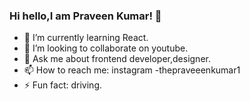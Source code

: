 ### Hi hello,I am Praveen Kumar! 👋
 
 - 🌱 I’m currently learning React.
 - 👯 I’m looking to collaborate on youtube.
 - 💬 Ask me about frontend developer,designer.
 - 📫 How to reach me: instagram -thepraveeenkumar1
 - ⚡ Fun fact: driving.
